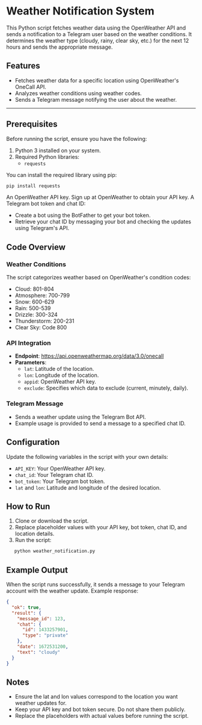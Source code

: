 # Weather Notification System

This Python script fetches weather data using the OpenWeather API and sends a notification to a Telegram user based on the weather conditions. It determines the weather type (cloudy, rainy, clear sky, etc.) for the next 12 hours and sends the appropriate message.

## Features
- Fetches weather data for a specific location using OpenWeather's OneCall API.
- Analyzes weather conditions using weather codes.
- Sends a Telegram message notifying the user about the weather.

---

## Prerequisites
Before running the script, ensure you have the following:
1. Python 3 installed on your system.
2. Required Python libraries:
   - `requests`

You can install the required library using pip:
```bash
pip install requests
```
An OpenWeather API key. Sign up at OpenWeather to obtain your API key.
A Telegram bot token and chat ID:
- Create a bot using the BotFather to get your bot token.
- Retrieve your chat ID by messaging your bot and checking the updates using Telegram's API.

## Code Overview

### Weather Conditions
The script categorizes weather based on OpenWeather's condition codes:

- Cloud: 801-804
- Atmosphere: 700-799
- Snow: 600-629
- Rain: 500-539
- Drizzle: 300-324
- Thunderstorm: 200-231
- Clear Sky: Code 800

### API Integration
- **Endpoint**: https://api.openweathermap.org/data/3.0/onecall
- **Parameters**:
  - `lat`: Latitude of the location.
  - `lon`: Longitude of the location.
  - `appid`: OpenWeather API key.
  - `exclude`: Specifies which data to exclude (current, minutely, daily).

### Telegram Message
- Sends a weather update using the Telegram Bot API.
- Example usage is provided to send a message to a specified chat ID.

## Configuration
Update the following variables in the script with your own details:
- `API_KEY`: Your OpenWeather API key.
- `chat_id`: Your Telegram chat ID.
- `bot_token`: Your Telegram bot token.
- `lat` and `lon`: Latitude and longitude of the desired location.

## How to Run
1. Clone or download the script.
2. Replace placeholder values with your API key, bot token, chat ID, and location details.
3. Run the script:
```bash
   python weather_notification.py
```

## Example Output
When the script runs successfully, it sends a message to your Telegram account with the weather update. Example response:
```json
{
  "ok": true,
  "result": {
    "message_id": 123,
    "chat": {
      "id": 1433257901,
      "type": "private"
    },
    "date": 1672531200,
    "text": "cloudy"
  }
}
```
## Notes
- Ensure the lat and lon values correspond to the location you want weather updates for.
- Keep your API key and bot token secure. Do not share them publicly.
- Replace the placeholders with actual values before running the script.



